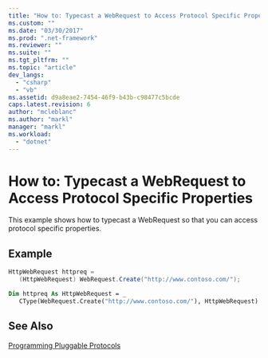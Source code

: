 ```yaml
---
title: "How to: Typecast a WebRequest to Access Protocol Specific Properties"
ms.custom: ""
ms.date: "03/30/2017"
ms.prod: ".net-framework"
ms.reviewer: ""
ms.suite: ""
ms.tgt_pltfrm: ""
ms.topic: "article"
dev_langs: 
  - "csharp"
  - "vb"
ms.assetid: d9a8eae2-7454-46f9-b43b-c98477c5bcde
caps.latest.revision: 6
author: "mcleblanc"
ms.author: "markl"
manager: "markl"
ms.workload: 
  - "dotnet"
---
```

# How to: Typecast a WebRequest to Access Protocol Specific Properties
This example shows how to typecast a WebRequest so that you can access protocol specific properties.  
  
## Example  
  
```csharp  
HttpWebRequest httpreq =   
   (HttpWebRequest) WebRequest.Create("http://www.contoso.com/");  
```  
  
```vb  
Dim httpreq As HttpWebRequest = _  
   CType(WebRequest.Create("http://www.contoso.com/"), HttpWebRequest)  
```  
  
## See Also  
 [Programming Pluggable Protocols](../../../docs/framework/network-programming/programming-pluggable-protocols.md)
